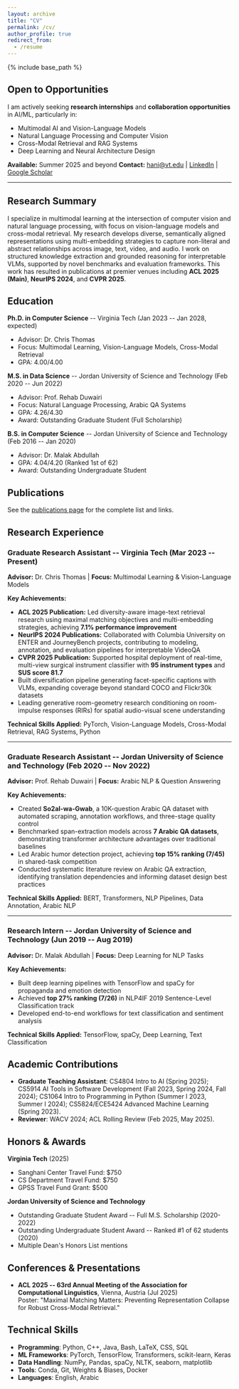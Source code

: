 ```yaml
---
layout: archive
title: "CV"
permalink: /cv/
author_profile: true
redirect_from:
  - /resume
---
```


{% include base_path %}

## Open to Opportunities

I am actively seeking **research internships** and **collaboration opportunities** in AI/ML, particularly in:
- Multimodal AI and Vision-Language Models
- Natural Language Processing and Computer Vision
- Cross-Modal Retrieval and RAG Systems
- Deep Learning and Neural Architecture Design

**Available:** Summer 2025 and beyond
**Contact:** [hani@vt.edu](mailto:hani@vt.edu) | [LinkedIn](https://linkedin.com/in/hanialomari) | [Google Scholar](https://scholar.google.com/citations?user=Ft_qTcwAAAAJ&hl=en)

---

## Research Summary
I specialize in multimodal learning at the intersection of computer vision and natural language processing, with focus on vision-language models and cross-modal retrieval. My research develops diverse, semantically aligned representations using multi-embedding strategies to capture non-literal and abstract relationships across image, text, video, and audio. I work on structured knowledge extraction and grounded reasoning for interpretable VLMs, supported by novel benchmarks and evaluation frameworks. This work has resulted in publications at premier venues including **ACL 2025 (Main)**, **NeurIPS 2024**, and **CVPR 2025**.

## Education

**Ph.D. in Computer Science** -- Virginia Tech (Jan 2023 -- Jan 2028, expected)
- Advisor: Dr. Chris Thomas
- Focus: Multimodal Learning, Vision-Language Models, Cross-Modal Retrieval
- GPA: 4.00/4.00

**M.S. in Data Science** -- Jordan University of Science and Technology (Feb 2020 -- Jun 2022)
- Advisor: Prof. Rehab Duwairi
- Focus: Natural Language Processing, Arabic QA Systems
- GPA: 4.26/4.30
- Award: Outstanding Graduate Student (Full Scholarship)

**B.S. in Computer Science** -- Jordan University of Science and Technology (Feb 2016 -- Jan 2020)
- Advisor: Dr. Malak Abdullah
- GPA: 4.04/4.20 (Ranked 1st of 62)
- Award: Outstanding Undergraduate Student

## Publications
See the [publications page](/publications/) for the complete list and links.

## Research Experience

### Graduate Research Assistant -- Virginia Tech (Mar 2023 -- Present)
**Advisor:** Dr. Chris Thomas | **Focus:** Multimodal Learning & Vision-Language Models

**Key Achievements:**
- **ACL 2025 Publication:** Led diversity-aware image-text retrieval research using maximal matching objectives and multi-embedding strategies, achieving **7.1% performance improvement**
- **NeurIPS 2024 Publications:** Collaborated with Columbia University on ENTER and JourneyBench projects, contributing to modeling, annotation, and evaluation pipelines for interpretable VideoQA
- **CVPR 2025 Publication:** Supported hospital deployment of real-time, multi-view surgical instrument classifier with **95 instrument types** and **SUS score 81.7**
- Built diversification pipeline generating facet-specific captions with VLMs, expanding coverage beyond standard COCO and Flickr30k datasets
- Leading generative room-geometry research conditioning on room-impulse responses (RIRs) for spatial audio-visual scene understanding

**Technical Skills Applied:** PyTorch, Vision-Language Models, Cross-Modal Retrieval, RAG Systems, Python

---

### Graduate Research Assistant -- Jordan University of Science and Technology (Feb 2020 -- Nov 2022)
**Advisor:** Prof. Rehab Duwairi | **Focus:** Arabic NLP & Question Answering

**Key Achievements:**
- Created **So2al-wa-Gwab**, a 10K-question Arabic QA dataset with automated scraping, annotation workflows, and three-stage quality control
- Benchmarked span-extraction models across **7 Arabic QA datasets**, demonstrating transformer architecture advantages over traditional baselines
- Led Arabic humor detection project, achieving **top 15% ranking (7/45)** in shared-task competition
- Conducted systematic literature review on Arabic QA extraction, identifying translation dependencies and informing dataset design best practices

**Technical Skills Applied:** BERT, Transformers, NLP Pipelines, Data Annotation, Arabic NLP

---

### Research Intern -- Jordan University of Science and Technology (Jun 2019 -- Aug 2019)
**Advisor:** Dr. Malak Abdullah | **Focus:** Deep Learning for NLP Tasks

**Key Achievements:**
- Built deep learning pipelines with TensorFlow and spaCy for propaganda and emotion detection
- Achieved **top 27% ranking (7/26)** in NLP4IF 2019 Sentence-Level Classification track
- Developed end-to-end workflows for text classification and sentiment analysis

**Technical Skills Applied:** TensorFlow, spaCy, Deep Learning, Text Classification

## Academic Contributions
- **Graduate Teaching Assistant**: CS4804 Intro to AI (Spring 2025); CS5914 AI Tools in Software Development (Fall 2023, Spring 2024, Fall 2024); CS1064 Intro to Programming in Python (Summer I 2023, Summer I 2024); CS5824/ECE5424 Advanced Machine Learning (Spring 2023).  
- **Reviewer**: WACV 2024; ACL Rolling Review (Feb 2025, May 2025).

## Honors & Awards

**Virginia Tech** (2025)
- Sanghani Center Travel Fund: $750
- CS Department Travel Fund: $750
- GPSS Travel Fund Grant: $500

**Jordan University of Science and Technology**
- Outstanding Graduate Student Award -- Full M.S. Scholarship (2020-2022)
- Outstanding Undergraduate Student Award -- Ranked #1 of 62 students (2020)
- Multiple Dean's Honors List mentions

## Conferences & Presentations
- **ACL 2025 -- 63rd Annual Meeting of the Association for Computational Linguistics**, Vienna, Austria (Jul 2025)  
  Poster: "Maximal Matching Matters: Preventing Representation Collapse for Robust Cross-Modal Retrieval."

## Technical Skills
- **Programming**: Python, C++, Java, Bash, LaTeX, CSS, SQL  
- **ML Frameworks**: PyTorch, TensorFlow, Transformers, scikit-learn, Keras  
- **Data Handling**: NumPy, Pandas, spaCy, NLTK, seaborn, matplotlib  
- **Tools**: Conda, Git, Weights & Biases, Docker  
- **Languages**: English, Arabic
